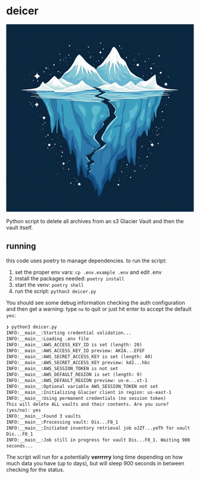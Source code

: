 # deicer

![an image showing a cartoon version of a glacier splitting and melting.](https://github.com/rossja/deicer/blob/main/docs/img/logo.jpg)

Python script to delete all archives from an s3 Glacier Vault and then
the vault itself.

## running

this code uses poetry to manage dependencies. to run the script:

1. set the proper env vars: `cp .env.example .env` and edit .env
2. install the packages needed: `poetry install`
3. start the venv: `poetry shell`
4. run the script: `python3 deicer.py`

You should see some debug information checking the auth configuration
and then get a warning: type `no` to quit or just hit enter to accept
the default `yes`:

```shell
❯ python3 deicer.py
INFO:__main__:Starting credential validation...
INFO:__main__:Loading .env file
INFO:__main__:AWS_ACCESS_KEY_ID is set (length: 20)
INFO:__main__:AWS_ACCESS_KEY_ID preview: AKIA...EFEF
INFO:__main__:AWS_SECRET_ACCESS_KEY is set (length: 40)
INFO:__main__:AWS_SECRET_ACCESS_KEY preview: kd2...hbc
INFO:__main__:AWS_SESSION_TOKEN is not set
INFO:__main__:AWS_DEFAULT_REGION is set (length: 9)
INFO:__main__:AWS_DEFAULT_REGION preview: us-e...st-1
INFO:__main__:Optional variable AWS_SESSION_TOKEN not set
INFO:__main__:Initializing Glacier client in region: us-east-1
INFO:__main__:Using permanent credentials (no session token)
This will delete ALL vaults and their contents. Are you sure? (yes/no): yes
INFO:__main__:Found 3 vaults
INFO:__main__:Processing vault: Dis...F0_1
INFO:__main__:Initiated inventory retrieval job oJZf...yeTh for vault Dis...F0_1
INFO:__main__:Job still in progress for vault Dis...F0_1. Waiting 900 seconds...
```

The script will run for a potentially **verrrrry** long time depending on how much data you have (up to days), but will sleep 900 seconds in between checking for the status.
